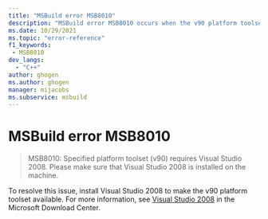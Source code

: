 ```yaml
---
title: "MSBuild error MSB8010"
description: "MSBuild error MSB8010 occurs when the v90 platform toolset from Visual Studio 2008 isn't installed."
ms.date: 10/29/2021
ms.topic: "error-reference"
f1_keywords:
 - MSB8010
dev_langs:
  - "C++"
author: ghogen
ms.author: ghogen
manager: mijacobs
ms.subservice: msbuild
---
```

# MSBuild error MSB8010

> MSB8010: Specified platform toolset (v90) requires Visual Studio 2008. Please make sure that Visual Studio 2008 is installed on the machine.

To resolve this issue, install Visual Studio 2008 to make the v90 platform toolset available. For more information, see [Visual Studio 2008](https://www.microsoft.com/download/details.aspx?id=7873) in the Microsoft Download Center.
